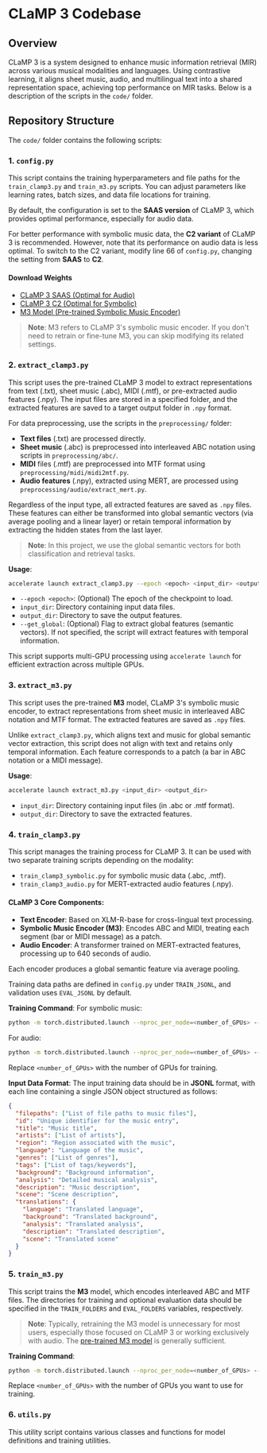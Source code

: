 # CLaMP 3 Codebase

## Overview
CLaMP 3 is a system designed to enhance music information retrieval (MIR) across various musical modalities and languages. Using contrastive learning, it aligns sheet music, audio, and multilingual text into a shared representation space, achieving top performance on MIR tasks. Below is a description of the scripts in the `code/` folder.

## Repository Structure
The `code/` folder contains the following scripts:

### 1. `config.py`
This script contains the training hyperparameters and file paths for the `train_clamp3.py` and `train_m3.py` scripts. You can adjust parameters like learning rates, batch sizes, and data file locations for training.

By default, the configuration is set to the **SAAS version** of CLaMP 3, which provides optimal performance, especially for audio data.

For better performance with symbolic music data, the **C2 variant** of CLaMP 3 is recommended. However, note that its performance on audio data is less optimal. To switch to the C2 variant, modify line 66 of `config.py`, changing the setting from **SAAS** to **C2**.

#### Download Weights
- [CLaMP 3 SAAS (Optimal for Audio)](https://huggingface.co/sander-wood/clamp3/blob/main/weights_clamp3_saas_h_size_768_t_model_FacebookAI_xlm-roberta-base_t_length_128_a_size_768_a_layers_12_a_length_128_s_size_768_s_layers_12_p_size_64_p_length_512.pth)
- [CLaMP 3 C2 (Optimal for Symbolic)](https://huggingface.co/sander-wood/clamp3/blob/main/weights_clamp3_c2_h_size_768_t_model_FacebookAI_xlm-roberta-base_t_length_128_a_size_768_a_layers_12_a_length_128_s_size_768_s_layers_12_p_size_64_p_length_512.pth)
- [M3 Model (Pre-trained Symbolic Music Encoder)](https://huggingface.co/sander-wood/clamp2/blob/main/weights_m3_p_size_64_p_length_512_t_layers_3_p_layers_12_h_size_768_lr_0.0001_batch_16_mask_0.45.pth)

> **Note**: M3 refers to CLaMP 3's symbolic music encoder. If you don't need to retrain or fine-tune M3, you can skip modifying its related settings.

### 2. `extract_clamp3.py`
This script uses the pre-trained CLaMP 3 model to extract representations from text (.txt), sheet music (.abc), MIDI (.mtf), or pre-extracted audio features (.npy). The input files are stored in a specified folder, and the extracted features are saved to a target output folder in `.npy` format.

For data preprocessing, use the scripts in the `preprocessing/` folder:
- **Text files** (.txt) are processed directly.
- **Sheet music** (.abc) is preprocessed into interleaved ABC notation using scripts in `preprocessing/abc/`.
- **MIDI** files (.mtf) are preprocessed into MTF format using `preprocessing/midi/midi2mtf.py`.
- **Audio features** (.npy), extracted using MERT, are processed using `preprocessing/audio/extract_mert.py`.

Regardless of the input type, all extracted features are saved as `.npy` files. These features can either be transformed into global semantic vectors (via average pooling and a linear layer) or retain temporal information by extracting the hidden states from the last layer. 

> **Note**: In this project, we use the global semantic vectors for both classification and retrieval tasks.

**Usage**:

```bash
accelerate launch extract_clamp3.py --epoch <epoch> <input_dir> <output_dir> [--get_global]
```

- `--epoch <epoch>`: (Optional) The epoch of the checkpoint to load.
- `input_dir`: Directory containing input data files.
- `output_dir`: Directory to save the output features.
- `--get_global`: (Optional) Flag to extract global features (semantic vectors). If not specified, the script will extract features with temporal information.

This script supports multi-GPU processing using `accelerate launch` for efficient extraction across multiple GPUs.

### 3. `extract_m3.py`
This script uses the pre-trained **M3** model, CLaMP 3's symbolic music encoder, to extract representations from sheet music in interleaved ABC notation and MTF format. The extracted features are saved as `.npy` files.

Unlike `extract_clamp3.py`, which aligns text and music for global semantic vector extraction, this script does not align with text and retains only temporal information. Each feature corresponds to a patch (a bar in ABC notation or a MIDI message).

**Usage**:

```bash
accelerate launch extract_m3.py <input_dir> <output_dir>
```

- `input_dir`: Directory containing input files (in .abc or .mtf format).
- `output_dir`: Directory to save the extracted features.

### 4. `train_clamp3.py`
This script manages the training process for CLaMP 3. It can be used with two separate training scripts depending on the modality:

- `train_clamp3_symbolic.py` for symbolic music data (.abc, .mtf).
- `train_clamp3_audio.py` for MERT-extracted audio features (.npy).

#### CLaMP 3 Core Components:
- **Text Encoder**: Based on XLM-R-base for cross-lingual text processing.
- **Symbolic Music Encoder (M3)**: Encodes ABC and MIDI, treating each segment (bar or MIDI message) as a patch.
- **Audio Encoder**: A transformer trained on MERT-extracted features, processing up to 640 seconds of audio.

Each encoder produces a global semantic feature via average pooling.

Training data paths are defined in `config.py` under `TRAIN_JSONL`, and validation uses `EVAL_JSONL` by default.

**Training Command**:
For symbolic music:
```bash
python -m torch.distributed.launch --nproc_per_node=<number_of_GPUs> --use_env train_clamp3_symbolic.py
```
For audio:
```bash
python -m torch.distributed.launch --nproc_per_node=<number_of_GPUs> --use_env train_clamp3_audio.py
```

Replace `<number_of_GPUs>` with the number of GPUs for training.

**Input Data Format**:
The input training data should be in **JSONL** format, with each line containing a single JSON object structured as follows:

```json
{
  "filepaths": ["List of file paths to music files"],
  "id": "Unique identifier for the music entry",
  "title": "Music title",
  "artists": ["List of artists"],
  "region": "Region associated with the music",
  "language": "Language of the music",
  "genres": ["List of genres"],
  "tags": ["List of tags/keywords"],
  "background": "Background information",
  "analysis": "Detailed musical analysis",
  "description": "Music description",
  "scene": "Scene description",
  "translations": {
    "language": "Translated language",
    "background": "Translated background",
    "analysis": "Translated analysis",
    "description": "Translated description",
    "scene": "Translated scene"
  }
}
```

### 5. `train_m3.py`
This script trains the **M3** model, which encodes interleaved ABC and MTF files. The directories for training and optional evaluation data should be specified in the `TRAIN_FOLDERS` and `EVAL_FOLDERS` variables, respectively.

> **Note**: Typically, retraining the M3 model is unnecessary for most users, especially those focused on CLaMP 3 or working exclusively with audio. The [pre-trained M3 model](https://huggingface.co/sander-wood/clamp2/blob/main/weights_m3_p_size_64_p_length_512_t_layers_3_p_layers_12_h_size_768_lr_0.0001_batch_16_mask_0.45.pth) is generally sufficient.

**Training Command**:

```bash
python -m torch.distributed.launch --nproc_per_node=<number_of_GPUs> --use_env train_m3.py
```

Replace `<number_of_GPUs>` with the number of GPUs you want to use for training.

### 6. `utils.py`
This utility script contains various classes and functions for model definitions and training utilities.
